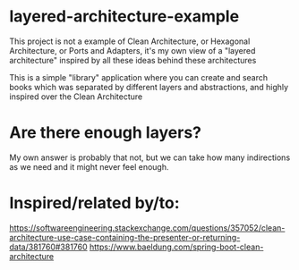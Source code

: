 # layered-architecture-example
This project is not a example of Clean Architecture, or Hexagonal Architecture, or Ports and Adapters, it's my own view of a "layered architecture" inspired by all these ideas behind these architectures

This is a simple "library" application where you can create and search books which was separated by different layers and abstractions, and highly inspired over the Clean Architecture

# Are there enough layers?
My own answer is probably that not, but we can take how many indirections as we need and it might never feel enough.


# Inspired/related by/to:
https://softwareengineering.stackexchange.com/questions/357052/clean-architecture-use-case-containing-the-presenter-or-returning-data/381760#381760
https://www.baeldung.com/spring-boot-clean-architecture
